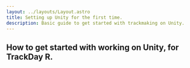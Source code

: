 ```yaml
---
layout: ../layouts/Layout.astro
title: Setting up Unity for the first time.
description: Basic guide to get started with trackmaking on Unity.
---
```


## How to get started with working on Unity, for TrackDay R.  

